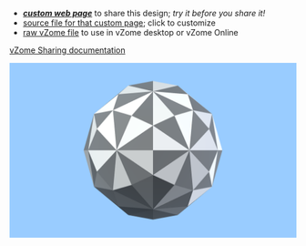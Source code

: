 
 - [***custom web page***][post] to share this design; *try it before you share it!*
 - [source file for that custom page][source]; click to customize
 - [raw vZome file][raw] to use in vZome desktop or vZome Online

[vZome Sharing documentation](https://vzome.github.io/vzome/sharing.html#how-it-works)

![Image](<Trackball.png>)


[post]: <https://John-Kostick.github.io/vzome-sharing/2022/02/08/Trackball-17-44-40.html>
[source]: <https://github.com/John-Kostick/vzome-sharing/edit/main/_posts/2022-02-08-Trackball-17-44-40.md>
[raw]: <https://raw.githubusercontent.com/John-Kostick/vzome-sharing/main/2022/02/08/17-44-40-Trackball/Trackball.vZome>